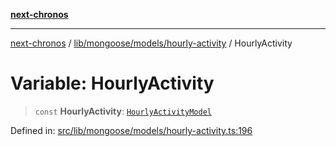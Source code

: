 [**next-chronos**](../../../../../README.md)

***

[next-chronos](../../../../../README.md) / [lib/mongoose/models/hourly-activity](../README.md) / HourlyActivity

# Variable: HourlyActivity

> `const` **HourlyActivity**: [`HourlyActivityModel`](../interfaces/HourlyActivityModel.md)

Defined in: [src/lib/mongoose/models/hourly-activity.ts:196](https://github.com/Bababum95/next-chronos/blob/41860730c8dd12c16699269e1eee86402c8d1a9f/src/lib/mongoose/models/hourly-activity.ts#L196)
